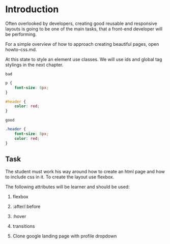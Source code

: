 # Introduction
Often overlooked by developers, creating good reusable and responsive layouts is going to be
one of the main tasks, that a front-end developer will be performing.

For a simple overview of how to approach creating beautiful pages, open howto-css.md.

At this state to style an element use classes. We will use ids and global tag
stylings in the next chapter.

`bad`

```css
p {
    font-size: 8px;
}

#header {
    color: red;
}
```

`good`

```css
.header {
    font-size: 8px;
    color: red;
}
```

## Task

The student must work his way around how to create an html page and how to
include css in it. To create the layout use flexbox.

The following attributes will be learner and should be used:
1. flexbox
2. :after/:before
3. :hover
4. transitions

1. Clone google landing page with profile dropdown

[css]: https://piratefsh.github.io/how-to/2016/01/27/how-to-think-in-css.html
